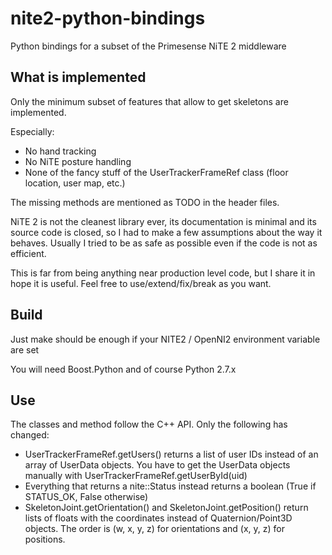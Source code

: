 nite2-python-bindings
=====================

Python bindings for a subset of the Primesense NiTE 2 middleware


What is implemented
-------------------

Only the minimum subset of features that allow to get skeletons are implemented.

Especially:
* No hand tracking
* No NiTE posture handling
* None of the fancy stuff of the UserTrackerFrameRef class (floor location, user map, etc.)


The missing methods are mentioned as TODO in the header files.

NiTE 2 is not the cleanest library ever, its documentation is minimal and its source code is closed, so I had to make a few assumptions about the way it behaves. Usually I tried to be as safe as possible even if the code is not as efficient.

This is far from being anything near production level code, but I share it in hope it is useful. Feel free to use/extend/fix/break as you want.


Build
-----
Just make should be enough if your NITE2 / OpenNI2 environment variable are set

You will need Boost.Python and of course Python 2.7.x


Use
---

The classes and method follow the C++ API. Only the following has changed:
* UserTrackerFrameRef.getUsers() returns a list of user IDs instead of an array of UserData objects. You have to get the UserData objects manually with UserTrackerFrameRef.getUserById(uid)
* Everything that returns a nite::Status instead returns a boolean (True if STATUS_OK, False otherwise)
* SkeletonJoint.getOrientation() and SkeletonJoint.getPosition() return lists of floats with the coordinates instead of Quaternion/Point3D objects. The order is (w, x, y, z) for orientations and (x, y, z) for positions.
